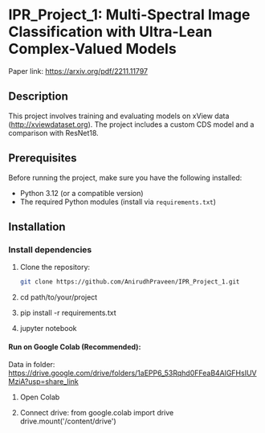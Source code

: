 # IPR_Project_1: Multi-Spectral Image Classification with Ultra-Lean Complex-Valued Models

Paper link: https://arxiv.org/pdf/2211.11797

## Description

This project involves training and evaluating models on xView data (http://xviewdataset.org). The project includes a custom CDS model and a comparison with ResNet18.

## Prerequisites

Before running the project, make sure you have the following installed:

- Python 3.12 (or a compatible version)
- The required Python modules (install via `requirements.txt`)

## Installation

### Install dependencies
1. Clone the repository:

   ```bash
   git clone https://github.com/AnirudhPraveen/IPR_Project_1.git

2. cd path/to/your/project

3. pip install -r requirements.txt

4. jupyter notebook

#### Run on Google Colab (Recommended):
Data in folder: https://drive.google.com/drive/folders/1aEPP6_53Rqhd0FFeaB4AlGFHsIUVMziA?usp=share_link

1. Open Colab
   
2. Connect drive:
      from google.colab import drive
      drive.mount('/content/drive')
